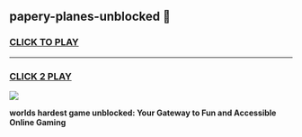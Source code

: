
## papery-planes-unblocked 👋
<h3>
<a href="https://premium.freeplayer.one?title=papery-planes-unblocked&ref=14F">CLICK TO PLAY</a></h3>
<hr>

<h3>
<a href="https://premium.freeplayer.one?title=papery-planes-unblocked&ref=14F">CLICK 2 PLAY</a>
  
</h3>

<a href="https://premium.freeplayer.one?title=papery-planes-unblocked&ref=12F/"><img src="https://clearcache.store/games.png"></a>


**worlds hardest game unblocked: Your Gateway to Fun and Accessible Online Gaming**

